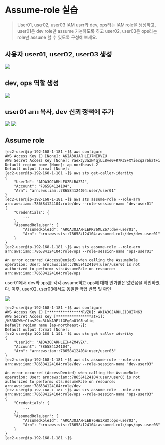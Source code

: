 # Assume-role 실습
> User01, user02, user03 IAM user와 dev, ops라는 IAM role을 생성하고, user01은 dev role만 assume 가능하도록 하고 user02, user03은 ops라는 role만 assume 할 수 있도록 구성해 보세요.

## 사용자 user01, user02, user03 생성
![](<./image/스크린샷 2023-07-31 오전 7.01.29.png>)


## dev, ops 역할 생성
![](<./image/스크린샷 2023-07-31 오전 6.38.14.png>)

## user01 arn 복사, dev 신뢰 정책에 추가
![](<./image/스크린샷 2023-07-31 오전 6.55.59.png>)
![](<./image/스크린샷 2023-07-31 오전 6.57.51.png>)



## Assume role
```
[ec2-user@ip-192-168-1-181 ~]$ aws configure
AWS Access Key ID [None]: AKIA3OJARHLEJ7NERVZU
AWS Secret Access Key [None]: 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
Default region name [None]: ap-northeast-2
Default output format [None]:
[ec2-user@ip-192-168-1-181 ~]$ aws sts get-caller-identity
{
    "UserId": "AIDA3OJARHLEOZBLBAZBJ",
    "Account": "786584124104",
    "Arn": "arn:aws:iam::786584124104:user/user01"
}
[ec2-user@ip-192-168-1-181 ~]$ aws sts assume-role --role-arn arn:aws:iam::786584124104:role/dev --role-session-name "dev-user01"
{
    "Credentials": {
        ...
    },
    "AssumedRoleUser": {
        "AssumedRoleId": "AROA3OJARHLEPR76MLZ67:dev-user01",
        "Arn": "arn:aws:sts::786584124104:assumed-role/dev/dev-user01"
    }
}
[ec2-user@ip-192-168-1-181 ~]$ aws sts assume-role --role-arn arn:aws:iam::786584124104:role/ops --role-session-name "ops-user01"

An error occurred (AccessDenied) when calling the AssumeRole operation: User: arn:aws:iam::786584124104:user/user01 is not authorized to perform: sts:AssumeRole on resource: arn:aws:iam::786584124104:role/ops
```
user01에서 dev와 ops를 각각 assume하고 ops에 대해 인가받은 않았음을 확인하였다. 
이후, user02, user03에서도 동일한 작업 반복 및 확인



![](<./image/스크린샷 2023-07-31 오전 7.08.33.png>)

```
[ec2-user@ip-192-168-1-181 ~]$ aws configure
AWS Access Key ID [****************RVZU]: AKIA3OJARHLEIBHI7N63
AWS Secret Access Key [****************at+i]: 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
Default region name [ap-northeast-2]:
Default output format [None]:
[ec2-user@ip-192-168-1-181 ~]$ aws sts get-caller-identity
{
    "UserId": "AIDA3OJARHLEIH4ZM4VZX",
    "Account": "786584124104",
    "Arn": "arn:aws:iam::786584124104:user/user03"
}
[ec2-user@ip-192-168-1-181 ~]$ aws sts assume-role --role-arn arn:aws:iam::786584124104:role/dev --role-session-name "dev-user03"

An error occurred (AccessDenied) when calling the AssumeRole operation: User: arn:aws:iam::786584124104:user/user03 is not authorized to perform: sts:AssumeRole on resource: arn:aws:iam::786584124104:role/dev
[ec2-user@ip-192-168-1-181 ~]$ aws sts assume-role --role-arn arn:aws:iam::786584124104:role/ops --role-session-name "ops-user03"
{
    "Credentials": {
        ...
    },
    "AssumedRoleUser": {
        "AssumedRoleId": "AROA3OJARHLEB76HW3XWX:ops-user03",
        "Arn": "arn:aws:sts::786584124104:assumed-role/ops/ops-user03"
    }
}
[ec2-user@ip-192-168-1-181 ~]$
```